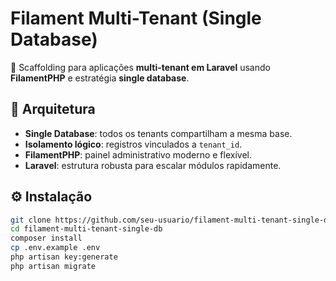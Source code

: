 # Filament Multi-Tenant (Single Database)

🚀 Scaffolding para aplicações **multi-tenant em Laravel** usando **FilamentPHP** e estratégia **single database**.

## 📌 Arquitetura
- **Single Database**: todos os tenants compartilham a mesma base.
- **Isolamento lógico**: registros vinculados a `tenant_id`.
- **FilamentPHP**: painel administrativo moderno e flexível.
- **Laravel**: estrutura robusta para escalar módulos rapidamente.

## ⚙️ Instalação
```bash
git clone https://github.com/seu-usuario/filament-multi-tenant-single-db.git
cd filament-multi-tenant-single-db
composer install
cp .env.example .env
php artisan key:generate
php artisan migrate
